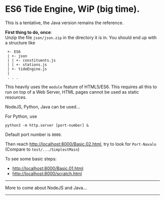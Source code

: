 # ES6 Tide Engine, WiP (big time).
This is a tentative, the Java version remains the reference.

**First thing to do, once**:   
Unzip the file `json/json.zip` in the directory it is in. You should end up with a structure like
```
 +- ES6
 | +- json
 | | +- constituents.js
 | | +- stations.js
 | +- tideEngine.js
 |
 . . .
```
This heavily uses the `module` feature of HTML5/ES6. This requires
all this to run on top of a Web Server, HTML pages cannot be used as static resources.

NodeJS, Python, Java can be used...

For Python, use
```
python3 -m http.server [port-number] &
```
Default port number is `8000`.

Then reach <http://localhost:8000/Basic.02.html>, try to look for `Port-Navalo`  
(Compare to `test/.../SimplestMain`)

To see some basic steps:
- <http://localhost:8000/Basic.01.html>
- <http://localhost:8000/scratch.html>

---

More to come about NodeJS and Java...

---
